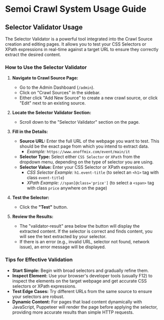 # Semoi Crawl System Usage Guide

## Selector Validator Usage

The Selector Validator is a powerful tool integrated into the Crawl Source creation and editing pages. It allows you to test your CSS Selectors or XPath expressions in real-time against a target URL to ensure they correctly extract the desired content.

### How to Use the Selector Validator

1.  **Navigate to Crawl Source Page:**
    *   Go to the Admin Dashboard (`/admin`).
    *   Click on "Crawl Sources" in the sidebar.
    *   Either click "Add New Source" to create a new crawl source, or click "Edit" next to an existing source.

2.  **Locate the Selector Validator Section:**
    *   Scroll down to the "Selector Validator" section on the page.

3.  **Fill in the Details:**
    *   **Source URL:** Enter the full URL of the webpage you want to test. This should be the exact page from which you intend to extract data.
        *   *Example:* `https://www.onoffmix.com/event/main/it`
    *   **Selector Type:** Select either `CSS Selector` or `XPath` from the dropdown menu, depending on the type of selector you are using.
    *   **Selector Value:** Enter your CSS Selector or XPath expression.
        *   *CSS Selector Example:* `h1.event-title` (to select an `<h1>` tag with class `event-title`)
        *   *XPath Example:* `//span[@class='price']` (to select a `<span>` tag with class `price` anywhere on the page)

4.  **Test the Selector:**
    *   Click the **"Test"** button.

5.  **Review the Results:**
    *   The "validator-result" area below the button will display the extracted content. If the selector is correct and finds content, you will see the text extracted by your selector.
    *   If there is an error (e.g., invalid URL, selector not found, network issue), an error message will be displayed.

### Tips for Effective Validation

*   **Start Simple:** Begin with broad selectors and gradually refine them.
*   **Inspect Element:** Use your browser's developer tools (usually F12) to inspect the elements on the target webpage and get accurate CSS selectors or XPath expressions.
*   **Test Edge Cases:** Try different URLs from the same source to ensure your selectors are robust.
*   **Dynamic Content:** For pages that load content dynamically with JavaScript, Puppeteer will render the page before applying the selector, providing more accurate results than simple HTTP requests.
